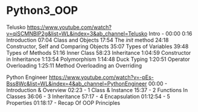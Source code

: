 # Python3_OOP




Telusko
https://www.youtube.com/watch?v=qiSCMNBIP2g&list=WL&index=3&ab_channel=Telusko
Intro - 00:00
0:16 Introduction
07:04 Class and Objects
17:54 The _init_ method
24:18 Constructor, Self and Comparing Objects
35:07 Types of Variables
39:48 Types of Methods
51:16 Inner Class
58:23 Inheritance
1:04:59 Constructor in Inheritance
1:13:54 Polymorphism
1:14:48 Duck Typing
1:20:51 Operator Overloading
1:25:11 Method Overloading an Overriding



Python Engineer
https://www.youtube.com/watch?v=-pEs-Bss8Wc&list=WL&index=4&ab_channel=PythonEngineer
00:00 - Introduction & Overview
02:23 - 1 Class & Instance
15:37 - 2 Functions In Classes
36:06 - 3 Inheritance
57:17 - 4 Encapsulation
01:12:54 - 5 Properties
01:18:17 - Recap Of OOP Principles
